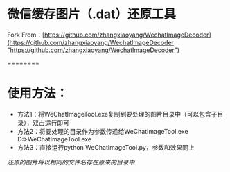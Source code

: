 # 微信缓存图片（.dat）还原工具

Fork From：[https://github.com/zhangxiaoyang/WechatImageDecoder](https://github.com/zhangxiaoyang/WechatImageDecoder "https://github.com/zhangxiaoyang/WechatImageDecoder")

========

# 使用方法：

- 方法1：将WeChatImageTool.exe复制到要处理的图片目录中（可以包含子目录），双击运行即可
- 方法2：将要处理的目录作为参数传递给WeChatImageTool.exe
       D:>WeChatImageTool.exe <directory>
- 方法3：直接运行python WeChatImageTool.py，参数和效果同上

*还原的图片将以相同的文件名存在原来的目录中*
